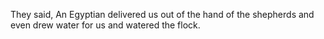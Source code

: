 They said, An Egyptian delivered us out of the hand of the shepherds and even drew water for us and watered the flock.
